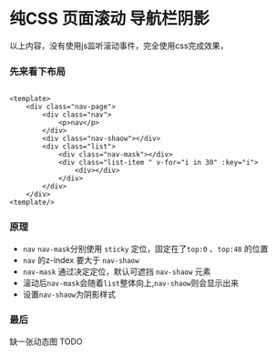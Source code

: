 # 纯CSS 页面滚动 导航栏阴影


<CssNavShadow/>


以上内容，没有使用js监听滚动事件，完全使用css完成效果，


### 先来看下布局

``` vue

<template>
    <div class="nav-page">
        <div class="nav">
            <p>nav</p>
        </div>
        <div class="nav-shaow"></div>
        <div class="list">
            <div class="nav-mask"></div>
            <div class="list-item " v-for="i in 30" :key="i">
                <div></div>
            </div>
        </div>
    </div>
<template/>

```

### 原理

- `nav` `nav-mask`分别使用 `sticky` 定位，固定在了`top:0` 、`top:48` 的位置
- `nav` 的z-index 要大于 `nav-shaow`
-  `nav-mask` 通过决定定位，默认可遮挡 `nav-shaow` 元素
-  滚动后`nav-mask`会随着`list`整体向上,`nav-shaow`则会显示出来
-  设置`nav-shaow`为阴影样式


### 最后

缺一张动态图 TODO


















<script setup>
import CssNavShadow from './components/css-nav-shadow.vue'
</script>